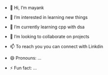 - 👋 Hi, I’m mayank 
- 👀 I’m interested in learning new things  
- 🌱 I’m currently learning cpp with dsa 
- 💞️ I’m looking to collaborate on projects 
- 📫 To reach you you can connect with Linkdin
  
- 😄 Pronouns: ...
- ⚡ Fun fact: ...

<!---
mayank2295/mayank2295 is a ✨ special ✨ repository because its `README.md` (this file) appears on your GitHub profile.
You can click the Preview link to take a look at your changes.
--->
